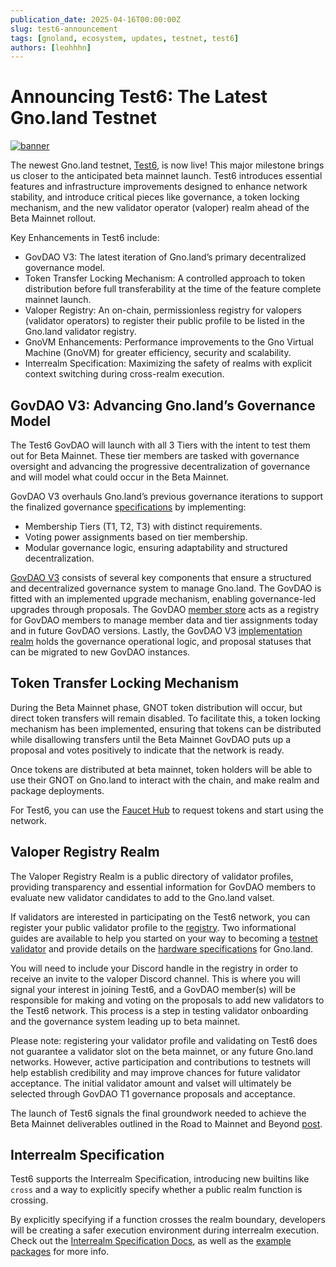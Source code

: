 ```yaml
---
publication_date: 2025-04-16T00:00:00Z
slug: test6-announcement
tags: [gnoland, ecosystem, updates, testnet, test6]
authors: [leohhhn]
---
```


# Announcing Test6: The Latest Gno.land Testnet


[![banner](https://gnolang.github.io/blog/2025-04-16_test6-announcement/src/thumbs/banner.jpg)](https://gnolang.github.io/blog/2025-04-16_test6-announcement/src/banner.jpg)

The newest Gno.land testnet, [Test6](https://test6.testnets.gno.land/), is now live! This major milestone brings us closer to the anticipated beta mainnet launch. Test6 introduces essential features and infrastructure improvements designed to enhance network stability, and introduce critical pieces like governance, a token locking mechanism, and the new validator operator (valoper) realm ahead of the Beta Mainnet rollout.

Key Enhancements in Test6 include: 

- GovDAO V3: The latest iteration of Gno.land’s primary decentralized governance model.
- Token Transfer Locking Mechanism: A controlled approach to token distribution before full transferability at the time of the feature complete mainnet launch.
- Valoper Registry: An on-chain, permissionless registry for valopers (validator operators) to register their public profile to be listed in the Gno.land validator registry.
- GnoVM Enhancements: Performance improvements to the Gno Virtual Machine (GnoVM) for greater efficiency, security and scalability.
- Interrealm Specification: Maximizing the safety of realms with explicit context switching during cross-realm execution.

## GovDAO V3: Advancing Gno.land’s Governance Model

The Test6 GovDAO will launch with all 3 Tiers with the intent to test them out for Beta Mainnet.
These tier members are tasked with governance oversight and advancing the progressive decentralization 
of governance and will model what could occur in the Beta Mainnet.

GovDAO V3 overhauls Gno.land’s previous governance iterations to support the finalized governance [specifications](https://gist.github.com/jaekwon/918ad325c4c8f7fb5d6e022e33cb7eb3) by implementing:

- Membership Tiers (T1, T2, T3) with distinct requirements.
- Voting power assignments based on tier membership.
- Modular governance logic, ensuring adaptability and structured decentralization.

[GovDAO V3](https://test6.testnets.gno.land/r/gov/dao/) consists of several key components that ensure a 
structured and decentralized governance system to manage Gno.land. The GovDAO is fitted with an implemented
upgrade mechanism, enabling governance-led upgrades through proposals. The GovDAO
[member store](https://test6.testnets.gno.land/r/gov/dao/v3/memberstore) acts as a registry for GovDAO
members to manage member data and tier assignments today and in future GovDAO versions. Lastly, the 
GovDAO V3 [implementation realm](https://test6.testnets.gno.land/r/gov/dao) holds the governance operational 
logic, and proposal statuses that can be migrated to new GovDAO instances.

## Token Transfer Locking Mechanism

During the Beta Mainnet phase, GNOT token distribution will occur, but direct token 
transfers will remain disabled. To facilitate this, a token locking mechanism has been 
implemented, ensuring that tokens can be distributed while disallowing transfers until the 
Beta Mainnet GovDAO puts up a proposal and votes positively to indicate that the network is ready.

Once tokens are distributed at beta mainnet, token holders will be able to use their
GNOT on Gno.land to interact with the chain, and make realm and package deployments.

For Test6, you can use the [Faucet Hub](https://faucet.gno.land/) to request tokens 
and start using the network.

## Valoper Registry Realm

The Valoper Registry Realm is a public directory of validator profiles, providing 
transparency and essential information for GovDAO members to evaluate new validator 
candidates to add to the Gno.land valset.

If validators are interested in participating on the Test6 network, you can register
your public validator profile to the [registry](https://test6.testnets.gno.land/r/gnoland/valopers). 
Two informational guides are available to help you started on your way to becoming a
[testnet validator](https://gnops.io/articles/guides/become-testnet-validator/) and 
provide details on the [hardware specifications](https://gnops.io/articles/effective-gnops/validator-specs/) for Gno.land.

You will need to include your Discord handle in the registry in order to receive 
an invite to the valoper Discord channel. This is where you will signal your interest
in joining Test6, and a GovDAO member(s) will be responsible for making and voting 
on the proposals to add new validators to the Test6 network. This process is a step 
in testing validator onboarding and the governance system leading up to beta mainnet.

Please note: registering your validator profile and validating on Test6 does not guarantee 
a validator slot on the beta mainnet, or any future Gno.land networks. However, active
participation and contributions to testnets will help establish credibility and may 
improve chances for future validator acceptance. The initial validator amount and 
valset will ultimately be selected through GovDAO T1 governance proposals and acceptance.

The launch of Test6 signals the final groundwork needed to achieve the Beta Mainnet
deliverables outlined in the Road to Mainnet and Beyond [post](https://gno.land/r/gnoland/blog:p/road-to-mainnet).

## Interrealm Specification

Test6 supports the Interrealm Specification, introducing new builtins like `cross`
and a way to explicitly specify whether a public realm function is crossing.

By explicitly specifying if a function crosses the realm boundary, developers 
will be creating a safer execution environment during interrealm execution. Check 
out the [Interrealm Specification Docs](https://docs.gno.land/resources/gno-interrealm),
as well as the [example packages](https://github.com/gnolang/gno/tree/master/examples) 
for more info.